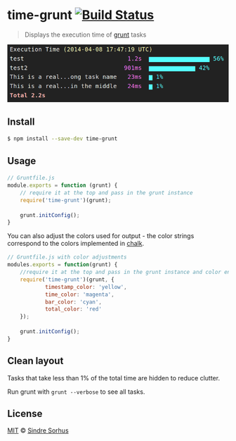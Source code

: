 # time-grunt [![Build Status](https://travis-ci.org/vortechs2000/time-grunt.svg?branch=master)](https://travis-ci.org/vortechs2000/time-grunt)

> Displays the execution time of [grunt](http://gruntjs.com) tasks

![screenshot](screenshot.png)


## Install

```bash
$ npm install --save-dev time-grunt
```


## Usage

```js
// Gruntfile.js
module.exports = function (grunt) {
	// require it at the top and pass in the grunt instance
	require('time-grunt')(grunt);

	grunt.initConfig();
}
```
You can also adjust the colors used for output - the color strings correspond
to the colors implemented in [chalk](https://www.npmjs.org/package/chalk).

```js
// Gruntfile.js with color adjustments
modules.exports = function(grunt) {
	//require it at the top and pass in the grunt instance and color entries
	require('time-grunt')(grunt, {
	        timestamp_color: 'yellow',
        	time_color: 'magenta',
        	bar_color: 'cyan',
        	total_color: 'red'
 	});

	grunt.initConfig();
}
```


## Clean layout

Tasks that take less than 1% of the total time are hidden to reduce clutter.

Run grunt with `grunt --verbose` to see all tasks.


## License

[MIT](http://opensource.org/licenses/MIT) © [Sindre Sorhus](http://sindresorhus.com)
